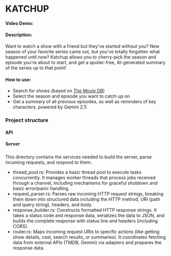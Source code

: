 # KATCHUP
#### Video Demo:  <URL HERE>
#### Description:
Want to watch a show with a friend but they've started without you? New season of your favorite series came out, but you've totally forgotten what happened until now?
Katchup allows you to cherry-pick the season and episode you're about to start, and get a spoiler-free, AI-generated summary of the series up to that point!

#### How to use:
- Search for shows (based on [The Movie DB](https://www.themoviedb.org/))
- Select the season and episode you want to catch up on
- Get a summary of all previous episodes, as well as reminders of key characters, powered by Gemini 2.5

### Project structure
#### API
##### Server
This directory contains the services needed to build the server, parse incoming requests, and respond to them.
- thread_pool.rs: Provides a basic thread pool to execute tasks concurrently. It manages worker threads that process jobs received through a channel, including mechanisms for graceful shutdown and basic error/panic handling.
- request_parser.rs: Parses raw incoming HTTP request strings, breaking them down into structured data including the HTTP method, URI (path and query string), headers, and body.
- response_builder.rs: Constructs formatted HTTP response strings. It takes a status code and response data, serializes the data to JSON, and builds the complete response with status line and headers (including CORS).
- router.rs: Maps incoming request URIs to specific actions (like getting show details, cast, search results, or summaries). It coordinates fetching data from external APIs (TMDB, Gemini) via adapters and prepares the response data.

